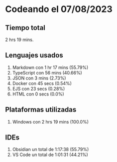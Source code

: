 # Codeando el 07/08/2023

## Tiempo total
2 hrs 19 mins.

## Lenguajes usados
1. Markdown con 1 hr 17 mins (55.79%)
1. TypeScript con 56 mins (40.66%)
1. JSON con 3 mins (2.73%)
1. Docker con 45 secs (0.54%)
1. EJS con 23 secs (0.28%)
1. HTML con 0 secs (0.0%)

## Plataformas utilizadas
1. Windows con 2 hrs 19 mins (100.0%)

## IDEs
1. Obsidian un total de 1:17:38 (55.79%)
1. VS Code un total de 1:01:31 (44.21%)
